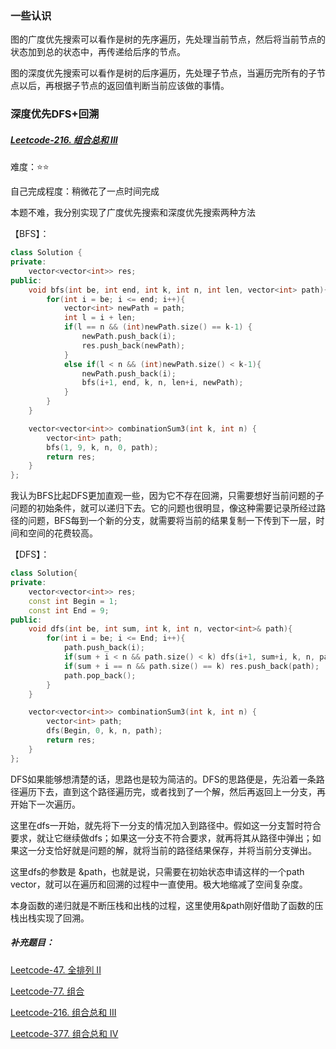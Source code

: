 ### 一些认识

图的广度优先搜索可以看作是树的先序遍历，先处理当前节点，然后将当前节点的状态加到总的状态中，再传递给后序的节点。

图的深度优先搜索可以看作是树的后序遍历，先处理子节点，当遍历完所有的子节点以后，再根据子节点的返回值判断当前应该做的事情。

### 深度优先DFS+回溯

##### [Leetcode-216. 组合总和 III](https://leetcode-cn.com/problems/combination-sum-iii/submissions/)

难度：⭐⭐

自己完成程度：稍微花了一点时间完成

本题不难，我分别实现了广度优先搜索和深度优先搜索两种方法

【BFS】：

```c++
class Solution {
private:
    vector<vector<int>> res;
public:
    void bfs(int be, int end, int k, int n, int len, vector<int> path){
        for(int i = be; i <= end; i++){
            vector<int> newPath = path;
            int l = i + len;
            if(l == n && (int)newPath.size() == k-1) {
                newPath.push_back(i);
                res.push_back(newPath);
            }
            else if(l < n && (int)newPath.size() < k-1){
                newPath.push_back(i);
                bfs(i+1, end, k, n, len+i, newPath);
            }
        }
    }

    vector<vector<int>> combinationSum3(int k, int n) {
        vector<int> path;
        bfs(1, 9, k, n, 0, path);
        return res;
    }
};
```

我认为BFS比起DFS更加直观一些，因为它不存在回溯，只需要想好当前问题的子问题的初始条件，就可以递归下去。它的问题也很明显，像这种需要记录所经过路径的问题，BFS每到一个新的分支，就需要将当前的结果复制一下传到下一层，时间和空间的花费较高。

【DFS】：

```c++
class Solution{
private:
    vector<vector<int>> res;
    const int Begin = 1;
    const int End = 9;
public:
    void dfs(int be, int sum, int k, int n, vector<int>& path){
        for(int i = be; i <= End; i++){
            path.push_back(i);
            if(sum + i < n && path.size() < k) dfs(i+1, sum+i, k, n, path);
            if(sum + i == n && path.size() == k) res.push_back(path);
            path.pop_back();
        }
    }

    vector<vector<int>> combinationSum3(int k, int n) {
        vector<int> path;
        dfs(Begin, 0, k, n, path);
        return res;
    }
};
```

DFS如果能够想清楚的话，思路也是较为简洁的。DFS的思路便是，先沿着一条路径遍历下去，直到这个路径遍历完，或者找到了一个解，然后再返回上一分支，再开始下一次遍历。

这里在dfs一开始，就先将下一分支的情况加入到路径中。假如这一分支暂时符合要求，就让它继续做dfs；如果这一分支不符合要求，就再将其从路径中弹出；如果这一分支恰好就是问题的解，就将当前的路径结果保存，并将当前分支弹出。

这里dfs的参数是 &path，也就是说，只需要在初始状态申请这样的一个path vector，就可以在遍历和回溯的过程中一直使用。极大地缩减了空间复杂度。

本身函数的递归就是不断压栈和出栈的过程，这里使用&path刚好借助了函数的压栈出栈实现了回溯。

##### 补充题目：

[Leetcode-47. 全排列 II ](https://leetcode-cn.com/problems/permutations-ii/)

[Leetcode-77. 组合 ](https://leetcode-cn.com/problems/combinations/)

[Leetcode-216. 组合总和 III ](https://leetcode-cn.com/problems/combination-sum-iii/)

[Leetcode-377. 组合总和 Ⅳ ](https://leetcode-cn.com/problems/combination-sum-iv/)

